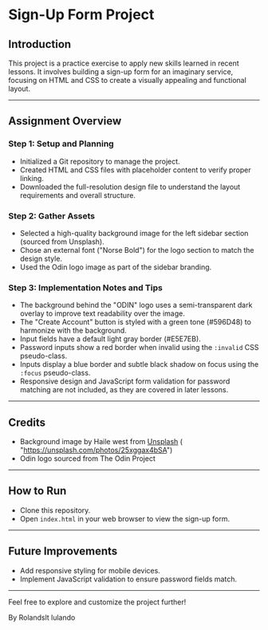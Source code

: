 # Sign-Up Form Project

## Introduction

This project is a practice exercise to apply new skills learned in recent lessons. It involves building a sign-up form for an imaginary service, focusing on HTML and CSS to create a visually appealing and functional layout.

---

## Assignment Overview

### Step 1: Setup and Planning
- Initialized a Git repository to manage the project.
- Created HTML and CSS files with placeholder content to verify proper linking.
- Downloaded the full-resolution design file to understand the layout requirements and overall structure.

### Step 2: Gather Assets
- Selected a high-quality background image for the left sidebar section (sourced from Unsplash).
- Chose an external font ("Norse Bold") for the logo section to match the design style.
- Used the Odin logo image as part of the sidebar branding.

### Step 3: Implementation Notes and Tips
- The background behind the "ODIN" logo uses a semi-transparent dark overlay to improve text readability over the image.
- The "Create Account" button is styled with a green tone (#596D48) to harmonize with the background.
- Input fields have a default light gray border (#E5E7EB).
- Password inputs show a red border when invalid using the `:invalid` CSS pseudo-class.
- Inputs display a blue border and subtle black shadow on focus using the `:focus` pseudo-class.
- Responsive design and JavaScript form validation for password matching are not included, as they are covered in later lessons.

---

## Credits

                 
- Background image by Haile west from [Unsplash](URL) ( "https://unsplash.com/photos/25xggax4bSA")
- Odin logo sourced from The Odin Project

---

## How to Run

- Clone this repository.
- Open `index.html` in your web browser to view the sign-up form.

---

## Future Improvements

- Add responsive styling for mobile devices.
- Implement JavaScript validation to ensure password fields match.

---

Feel free to explore and customize the project further!

By Rolandslt lulando